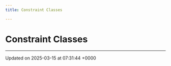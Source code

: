 ```yaml
---
title: Constraint Classes

---
```


# Constraint Classes








-------------------------------

Updated on 2025-03-15 at 07:31:44 +0000